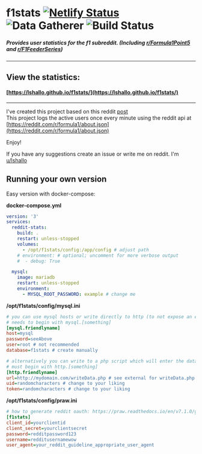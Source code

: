 # f1stats [![Netlify Status](https://api.netlify.com/api/v1/badges/7c14b8c4-7a4a-4b6a-b9c5-72872cfb5592/deploy-status)](https://app.netlify.com/sites/formula1stats/deploys) ![Data Gatherer](https://hc.lshallo.eu/badge/5f3352a1-fde9-4116-af2d-0c3248da52a1/8Gw1KNKQ/data-gatherer.svg) ![Build Status](https://jenkins.lshallo.eu/buildStatus/icon?job=reddit-stats)
##### Provides user statistics for the f1 subreddit. (Including [r/Formula1Point5](https://reddit.com/r/formula1point5) and [r/F1FeederSeries](https://reddit.com/r/f1feederseries))
---
## View the statistics:
#### [https://lshallo.github.io/f1stats/](https://lshallo.github.io/f1stats/)
---
I've created this project based on this reddit [post](https://www.reddit.com/r/formula1/comments/d1s3lj/rformula1_active_user_count_during_the_italian/)  
This project logs the active users once every minute using the reddit api at [https://reddit.com/r/formula1/about.json](https://reddit.com/r/formula1/about.json)

Enjoy!

If you have any suggestions create an issue or write me on reddit. I'm [u/lshallo](https://www.reddit.com/user/lshallo)

## Running your own version
Easy version with docker-compose:  

**docker-compose.yml**
```yaml
version: '3'
services:
  reddit-stats:
    build: .
    restart: unless-stopped
    volumes:
      - /opt/f1stats/config:/app/config # adjust path
    # environment: # optional; uncomment for more verbose output
    #  - debug: True

  mysql:
    image: mariadb
    restart: unless-stopped
    environment:
      - MYSQL_ROOT_PASSWORD: example # change me
```

**/opt/f1stats/config/mysql.ini**
```ini
# you can use mysql hosts or write directly to http (to not expose an external mysql instance)
# needs to begin with mysql.[something]
[mysql.friendlyname]
host=mysql
password=seeAbove
user=root # not recommended
database=f1stats # create manually

# alternatively you can write to a php script which will enter the data into the database
# must begin with http.[something]
[http.friendlyname]
url=http://mydomain.com/writeData.php # see external for writeData.php | include protocol (http)
uid=randomcharacters # change to your liking
token=randomcharacters # change to your liking
```

**/opt/f1stats/config/praw.ini**
```ini
# how to generate reddit oauth: https://praw.readthedocs.io/en/v7.1.0/getting_started/quick_start.html
[f1stats]
client_id=yourclientid
client_secret=yourclientsecret
password=redditpassword123
username=redditusernamewow
user_agent=your_reddit_guideline_appropriate_user_agent
```